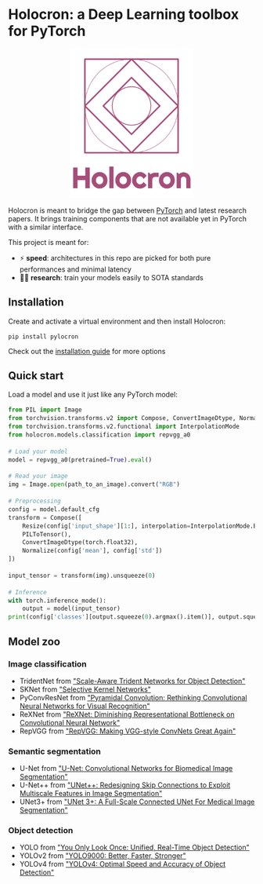 # Holocron: a Deep Learning toolbox for PyTorch

<p align="center">
    <img src="img/logo_text.svg" alt="Holocron logo" width="50%">
</p>

Holocron is meant to bridge the gap between [PyTorch](https://pytorch.org/) and latest research papers. It brings training components that are not available yet in PyTorch with a similar interface.

This project is meant for:

* :zap: **speed**: architectures in this repo are picked for both pure performances and minimal latency
* :woman_scientist: **research**: train your models easily to SOTA standards

## Installation

Create and activate a virtual environment and then install Holocron:

```shell
pip install pylocron
```

Check out the [installation guide](getting-started/installation.md) for more options

## Quick start

Load a model and use it just like any PyTorch model:

```python hl_lines="4 7"
from PIL import Image
from torchvision.transforms.v2 import Compose, ConvertImageDtype, Normalize, PILToTensor, Resize
from torchvision.transforms.v2.functional import InterpolationMode
from holocron.models.classification import repvgg_a0

# Load your model
model = repvgg_a0(pretrained=True).eval()

# Read your image
img = Image.open(path_to_an_image).convert("RGB")

# Preprocessing
config = model.default_cfg
transform = Compose([
    Resize(config['input_shape'][1:], interpolation=InterpolationMode.BILINEAR),
    PILToTensor(),
    ConvertImageDtype(torch.float32),
    Normalize(config['mean'], config['std'])
])

input_tensor = transform(img).unsqueeze(0)

# Inference
with torch.inference_mode():
    output = model(input_tensor)
print(config['classes'][output.squeeze(0).argmax().item()], output.squeeze(0).softmax(dim=0).max())
```

## Model zoo

### Image classification

* TridentNet from ["Scale-Aware Trident Networks for Object Detection"](https://arxiv.org/pdf/1901.01892.pdf)
* SKNet from ["Selective Kernel Networks"](https://arxiv.org/pdf/1903.06586.pdf)
* PyConvResNet from ["Pyramidal Convolution: Rethinking Convolutional Neural Networks for Visual Recognition"](https://arxiv.org/pdf/2006.11538.pdf)
* ReXNet from ["ReXNet: Diminishing Representational Bottleneck on Convolutional Neural Network"](https://arxiv.org/pdf/2007.00992.pdf)
* RepVGG from ["RepVGG: Making VGG-style ConvNets Great Again"](https://arxiv.org/pdf/2101.03697.pdf)

### Semantic segmentation
* U-Net from ["U-Net: Convolutional Networks for Biomedical Image Segmentation"](https://arxiv.org/pdf/1505.04597.pdf)
* U-Net++ from ["UNet++: Redesigning Skip Connections to Exploit Multiscale Features in Image Segmentation"](https://arxiv.org/pdf/1912.05074.pdf)
* UNet3+ from ["UNet 3+: A Full-Scale Connected UNet For Medical Image Segmentation"](https://arxiv.org/pdf/2004.08790.pdf)

### Object detection
* YOLO from ["You Only Look Once: Unified, Real-Time Object Detection"](https://pjreddie.com/media/files/papers/yolo_1.pdf)
* YOLOv2 from ["YOLO9000: Better, Faster, Stronger"](https://pjreddie.com/media/files/papers/YOLO9000.pdf)
* YOLOv4 from ["YOLOv4: Optimal Speed and Accuracy of Object Detection"](https://arxiv.org/pdf/2004.10934.pdf)
